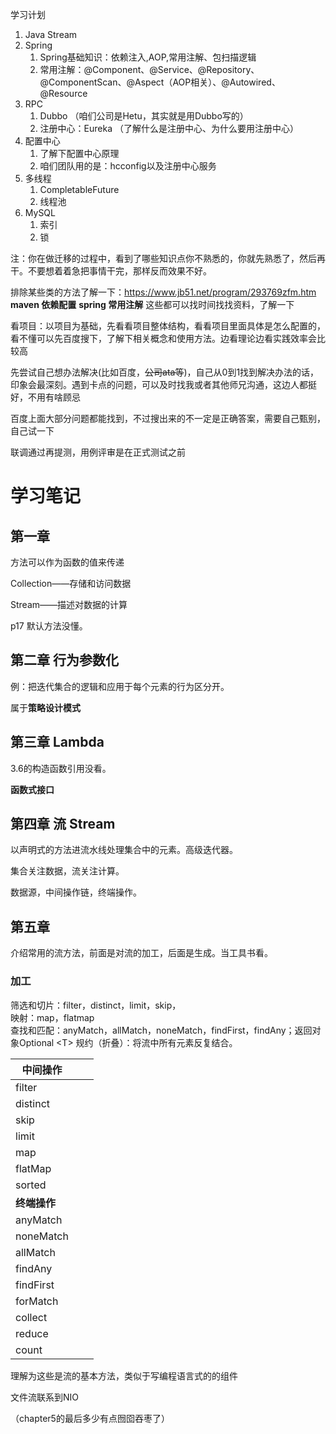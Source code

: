 学习计划

1. Java Stream
2. Spring
    1. Spring基础知识：依赖注入,AOP,常用注解、包扫描逻辑
    2. 常用注解：@Component、@Service、@Repository、@ComponentScan、@Aspect（AOP相关）、@Autowired、@Resource
3. RPC
    1. Dubbo （咱们公司是Hetu，其实就是用Dubbo写的）
    2. 注册中心：Eureka （了解什么是注册中心、为什么要用注册中心）
4. 配置中心
    1. 了解下配置中心原理
    2. 咱们团队用的是：hcconfig以及注册中心服务
5. 多线程
    1. CompletableFuture
    2. 线程池
6. MySQL
    1. 索引
    2. 锁



注：你在做迁移的过程中，看到了哪些知识点你不熟悉的，你就先熟悉了，然后再干。不要想着着急把事情干完，那样反而效果不好。



排除某些类的方法了解一下：https://www.jb51.net/program/293769zfm.htm
**maven 依赖配置**
**spring 常用注解**
这些都可以找时间找找资料，了解一下

看项目：以项目为基础，先看看项目整体结构，看看项目里面具体是怎么配置的，看不懂可以先百度搜下，了解下相关概念和使用方法。边看理论边看实践效率会比较高

先尝试自己想办法解决(比如百度，~~公司ata等~~)，自己从0到1找到解决办法的话，印象会最深刻。遇到卡点的问题，可以及时找我或者其他师兄沟通，这边人都挺好，不用有啥顾忌

百度上面大部分问题都能找到，不过搜出来的不一定是正确答案，需要自己甄别，自己试一下



联调通过再提测，用例评审是在正式测试之前



# 学习笔记

## 第一章

方法可以作为函数的值来传递

Collection——存储和访问数据

Stream——描述对数据的计算

p17 默认方法没懂。

## 第二章 **行为参数化**

例：把迭代集合的逻辑和应用于每个元素的行为区分开。

属于**策略设计模式**

## 第三章 Lambda

3.6的构造函数引用没看。

**函数式接口**

## 第四章 流 Stream

以声明式的方法进流水线处理集合中的元素。高级迭代器。

集合关注数据，流关注计算。

数据源，中间操作链，终端操作。

## 第五章 
介绍常用的流方法，前面是对流的加工，后面是生成。当工具书看。

### 加工
筛选和切片：filter，distinct，limit，skip，</br>
映射：map，flatmap</br>
查找和匹配：anyMatch，allMatch，noneMatch，findFirst，findAny；返回对象Optional \<T>
规约（折叠）：将流中所有元素反复结合。

| 中间操作 |      |      |
| --------- | ---- | ---- |
| filter    |      |      |
| distinct  |      |      |
| skip      |      |      |
| limit     |      |      |
| map       |      |      |
| flatMap   |      |      |
| sorted    |      |      |
| **终端操作** |      |      |
| anyMatch |      |      |
| noneMatch |      |      |
| allMatch  |      |      |
| findAny   |      |      |
| findFirst |      |      |
| forMatch  |      |      |
| collect   |      |      |
| reduce    |      |      |
| count     |      |      |

理解为这些是流的基本方法，类似于写编程语言式的的组件

文件流联系到NIO

（chapter5的最后多少有点囫囵吞枣了）
